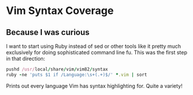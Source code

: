 # Vim Syntax Coverage
## Because I was curious

I want to start using Ruby instead of sed or other tools like it pretty much
exclusively for doing sophisticated command line fu. This was the first step
in that direction:

```ruby
pushd /usr/local/share/vim/vim82/syntax
ruby -ne 'puts $1 if /Language:\s+(.+)$/' *.vim | sort
```

Prints out every language Vim has syntax highlighting for. Quite a variety!
